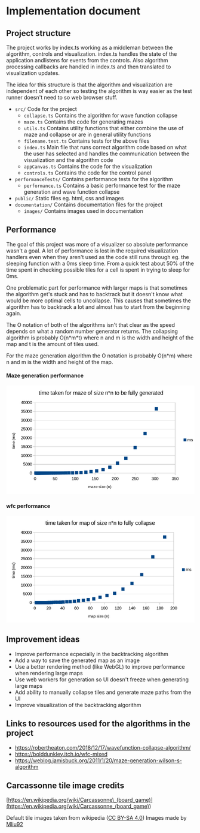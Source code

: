# Implementation document

## Project structure

The project works by index.ts working as a middleman between the algorithm, controls and visualization. index.ts handles the state of the application andlistens for events from the controls. Also algorithm processing callbacks are handled in index.ts and then translated to visualization updates.

The idea for this structure is that the algorithm and visualization are independent of each other so testing the algorithm is way easier as the test runner doesn't need to so web browser stuff.

-   `src/` Code for the project
    -   `collapse.ts` Contains the algorithm for wave function collapse
    -   `maze.ts` Contains the code for generating mazes
    -   `utils.ts` Contains utility functions that either combine the use of maze and collapse or are in general utility functions
    -   `filename.test.ts` Contains tests for the above files
    -   `index.ts` Main file that runs correct algorithm code based on what the user has selected and handles the communication between the visualization and the algorithm code
    -   `appCanvas.ts` Contains the code for the visualization
    -   `controls.ts` Contains the code for the control panel
-   `performanceTests/` Contains performance tests for the algorithm
    -   `performance.ts` Contains a basic performance test for the maze generation and wave function collapse
-   `public/` Static files eg. html, css and images
-   `documentation/` Contains documentation files for the project
    -   `images/` Contains images used in documentation

## Performance

The goal of this project was more of a visualizer so absolute performance wasn't a goal. A lot of performance is lost in the required visualization handlers even when they aren't used as the code still runs through eg. the sleeping function with a 0ms sleep time. From a quick test about 50% of the time spent in checking possible tiles for a cell is spent in trying to sleep for 0ms.

One problematic part for performance with larger maps is that sometimes the algorithm get's stuck and has to backtrack but it doesn't know what would be more optimal cells to uncollapse. This causes that sometimes the algorithm has to backtrack a lot and almost has to start from the beginning again.

The O notation of both of the algorithms isn't that clear as the speed depends on what a random number generator returns. The collapsing algorithm is probably O(n\*m\*t) where n and m is the width and height of the map and t is the amount of tiles used.

For the maze generation algorithm the O notation is probably O(n\*m) where n and m is the width and height of the map.

#### Maze generation performance

![maze performance](./images/mazePerformance.png)

#### wfc performance

![wfc performance](./images/wfcPerformance.png)

## Improvement ideas

-   Improve performance ecpecially in the backtracking algorithm
-   Add a way to save the generated map as an image
-   Use a better rendering method (like WebGL) to improve performance when rendering large maps
-   Use web workers for generation so UI doesn't freeze when generating large maps
-   Add ability to manually collapse tiles and generate maze paths from the UI
-   Improve visualization of the backtracking algorithm

## Links to resources used for the algorithms in the project

-   https://robertheaton.com/2018/12/17/wavefunction-collapse-algorithm/
-   https://bolddunkley.itch.io/wfc-mixed
-   https://weblog.jamisbuck.org/2011/1/20/maze-generation-wilson-s-algorithm

## Carcassonne tile image credits

[https://en.wikipedia.org/wiki/Carcassonne\_(board_game)](<https://en.wikipedia.org/wiki/Carcassonne_(board_game)>)

Default tile images taken from wikipedia ([CC BY-SA 4.0](https://creativecommons.org/licenses/by-sa/4.0/))
Images made by [Mliu92](https://commons.wikimedia.org/wiki/User:Mliu92)
